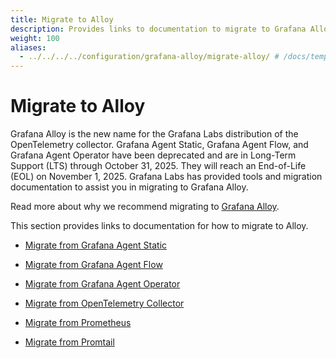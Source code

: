 ```yaml
---
title: Migrate to Alloy
description: Provides links to documentation to migrate to Grafana Alloy.
weight: 100
aliases:
  - ../../../../configuration/grafana-alloy/migrate-alloy/ # /docs/tempo/latest/configuration/grafana-alloy/migrate-alloy/
---
```


# Migrate to Alloy

Grafana Alloy is the new name for the Grafana Labs distribution of the OpenTelemetry collector.
Grafana Agent Static, Grafana Agent Flow, and Grafana Agent Operator have been deprecated and are in Long-Term Support (LTS) through October 31, 2025. They will reach an End-of-Life (EOL) on November 1, 2025.
Grafana Labs has provided tools and migration documentation to assist you in migrating to Grafana Alloy.

Read more about why we recommend migrating to [Grafana Alloy](https://grafana.com/blog/2024/04/09/grafana-alloy-opentelemetry-collector-with-prometheus-pipelines/).

This section provides links to documentation for how to migrate to Alloy.

- [Migrate from Grafana Agent Static](https://grafana.com/docs/alloy/<ALLOY_VERSION>/tasks/migrate/from-static/)

- [Migrate from Grafana Agent Flow](https://grafana.com/docs/alloy/<ALLOY_VERSION>/tasks/migrate/from-flow/)

- [Migrate from Grafana Agent Operator](https://grafana.com/docs/alloy/<ALLOY_VERSION>/tasks/migrate/from-operator/)

- [Migrate from OpenTelemetry Collector](https://grafana.com/docs/alloy/<ALLOY_VERSION>/tasks/migrate/from-otelcol/)

- [Migrate from Prometheus](https://grafana.com/docs/alloy/<ALLOY_VERSION>/tasks/migrate/from-prometheus/)

- [Migrate from Promtail](https://grafana.com/docs/alloy/<ALLOY_VERSION>/tasks/migrate/from-promtail/)
